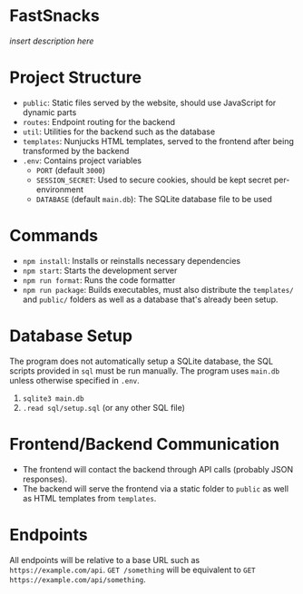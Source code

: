 # FastSnacks

_insert description here_

# Project Structure

- `public`: Static files served by the website, should use JavaScript for dynamic parts
- `routes`: Endpoint routing for the backend
- `util`: Utilities for the backend such as the database
- `templates`: Nunjucks HTML templates, served to the frontend after being transformed by the backend
- `.env`: Contains project variables
  - `PORT` (default `3000`)
  - `SESSION_SECRET`: Used to secure cookies, should be kept secret per-environment
  - `DATABASE` (default `main.db`): The SQLite database file to be used

# Commands

- `npm install`: Installs or reinstalls necessary dependencies
- `npm start`: Starts the development server
- `npm run format`: Runs the code formatter
- `npm run package`: Builds executables, must also distribute the `templates/` and `public/` folders as well as a database that's already been setup.

# Database Setup

The program does not automatically setup a SQLite database, the SQL scripts provided in `sql` must be run manually. The program uses `main.db` unless otherwise specified in `.env`.

1. `sqlite3 main.db`
2. `.read sql/setup.sql` (or any other SQL file)

# Frontend/Backend Communication

- The frontend will contact the backend through API calls (probably JSON responses).
- The backend will serve the frontend via a static folder to `public` as well as HTML templates from `templates`.

# Endpoints

All endpoints will be relative to a base URL such as `https://example.com/api`. `GET /something` will be equivalent to `GET https://example.com/api/something`.
